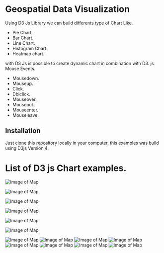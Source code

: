 # Geospatial Data Visualization

Using D3 Js Library we can build differents type of Chart Like.
- Pie Chart.
- Bar Chart.
- Line Chart.
- Histogram Chart.
- Heatmap chart.

with D3 Js is possible to create dynamic chart in combination with D3. js Mouse Events.

- Mousedown.
- Mouseup.
- Click.
- Dblclick.
- Mouseover.
- Mouseout.
- Mouseenter.
- Mouseleave.

## Installation
Just  clone this repository locally in your computer, this examples was build using D3js Version 4.

# List of D3 js Chart examples.


![Image of Map](https://github.com/Canadian-Geospatial-Platform/geospatial_dataVisualization/blob/master/img/PieChart.png )



![Image of Map](https://github.com/Canadian-Geospatial-Platform/geospatial_dataVisualization/blob/master/img/area.png )



![Image of Map](https://github.com/Canadian-Geospatial-Platform/geospatial_dataVisualization/blob/master/img/area_grad.png)



![Image of Map](https://github.com/Canadian-Geospatial-Platform/geospatial_dataVisualization/blob/master/img/axis_label.png)


![Image of Map](https://github.com/Canadian-Geospatial-Platform/geospatial_dataVisualization/blob/master/img/axis_rotate.png)

![Image of Map](https://github.com/Canadian-Geospatial-Platform/geospatial_dataVisualization/blob/master/img/bar_labeltop.png)

![Image of Map](https://github.com/Canadian-Geospatial-Platform/geospatial_dataVisualization/blob/master/img/filter_selection.png )
![Image of Map](https://github.com/Canadian-Geospatial-Platform/geospatial_dataVisualization/blob/master/img/gridArea.png )
![Image of Map](https://github.com/Canadian-Geospatial-Platform/geospatial_dataVisualization/blob/master/img/histogram.png)
![Image of Map](https://github.com/Canadian-Geospatial-Platform/geospatial_dataVisualization/blob/master/img/histogram_1.png)
![Image of Map](https://github.com/Canadian-Geospatial-Platform/geospatial_dataVisualization/blob/master/img/interactive.png)
![Image of Map](https://github.com/Canadian-Geospatial-Platform/geospatial_dataVisualization/blob/master/img/interpolate.png)
![Image of Map](https://github.com/Canadian-Geospatial-Platform/geospatial_dataVisualization/blob/master/img/res_project.png)
![Image of Map](https://github.com/Canadian-Geospatial-Platform/geospatial_dataVisualization/blob/master/img/shadow.png)

